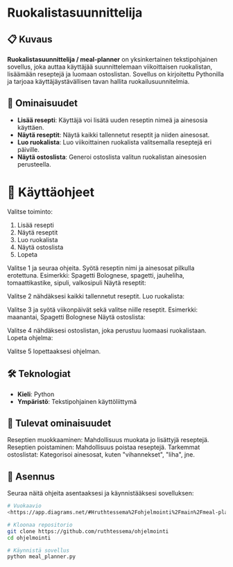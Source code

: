 # Ruokalistasuunnittelija

## 📋 Kuvaus
**Ruokalistasuunnittelija / meal-planner** on yksinkertainen tekstipohjainen sovellus, joka auttaa käyttäjää suunnittelemaan viikoittaisen ruokalistan, lisäämään reseptejä ja luomaan ostoslistan. Sovellus on kirjoitettu Pythonilla ja tarjoaa käyttäjäystävällisen tavan hallita ruokailusuunnitelmia.

## 🌟 Ominaisuudet
- **Lisää resepti**: Käyttäjä voi lisätä uuden reseptin nimeä ja ainesosia käyttäen.
- **Näytä reseptit**: Näytä kaikki tallennetut reseptit ja niiden ainesosat.
- **Luo ruokalista**: Luo viikoittainen ruokalista valitsemalla reseptejä eri päiville.
- **Näytä ostoslista**: Generoi ostoslista valitun ruokalistan ainesosien perusteella.

# 🥗 Käyttäohjeet
Valitse toiminto:
1. Lisää resepti
2. Näytä reseptit
3. Luo ruokalista
4. Näytä ostoslista
5. Lopeta

Valitse 1 ja seuraa ohjeita.
Syötä reseptin nimi ja ainesosat pilkulla erotettuna.
Esimerkki: Spagetti Bolognese, spagetti, jauheliha, tomaattikastike, sipuli, valkosipuli
Näytä reseptit:

Valitse 2 nähdäksesi kaikki tallennetut reseptit.
Luo ruokalista:

Valitse 3 ja syötä viikonpäivät sekä valitse niille reseptit.
Esimerkki: maanantai, Spagetti Bolognese
Näytä ostoslista:

Valitse 4 nähdäksesi ostoslistan, joka perustuu luomaasi ruokalistaan.
Lopeta ohjelma:

Valitse 5 lopettaaksesi ohjelman.

## 🛠️ Teknologiat
- **Kieli**: Python
- **Ympäristö**: Tekstipohjainen käyttöliittymä

## 🔮 Tulevat ominaisuudet
Reseptien muokkaaminen: Mahdollisuus muokata jo lisättyjä reseptejä.
Reseptien poistaminen: Mahdollisuus poistaa reseptejä.
Tarkemmat ostoslistat: Kategorisoi ainesosat, kuten "vihannekset", "liha", jne.


## 🚀 Asennus
Seuraa näitä ohjeita asentaaksesi ja käynnistääksesi sovelluksen:

```bash
# Vuokaavio 
<https://app.diagrams.net/#Hruthtessema%2Fohjelmointi%2Fmain%2Fmeal-planner.drawio#%7B%22pageId%22%3A%22iWFJexOr67Gq6MOlITjU%22%7D>

# Kloonaa repositorio
git clone https://github.com/ruthtessema/ohjelmointi
cd ohjelmointi

# Käynnistä sovellus
python meal_planner.py

